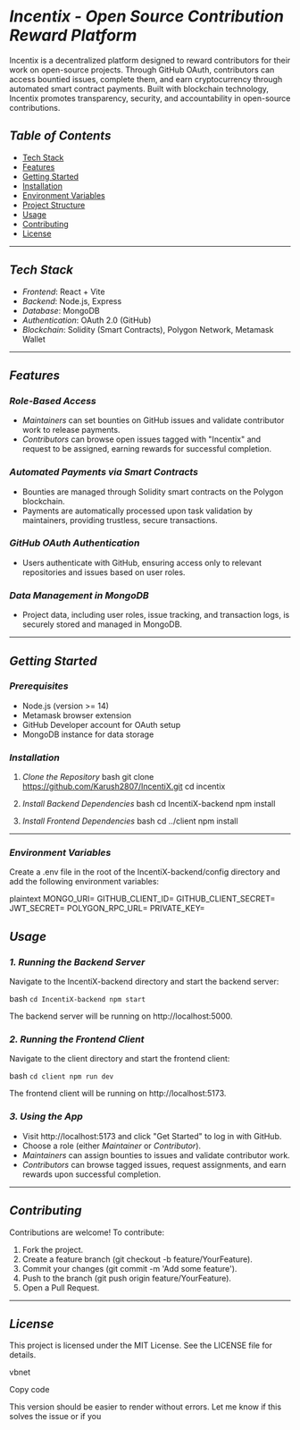 # *Incentix - Open Source Contribution Reward Platform*

Incentix is a decentralized platform designed to reward contributors for their work on open-source projects. Through GitHub OAuth, contributors can access bountied issues, complete them, and earn cryptocurrency through automated smart contract payments. Built with blockchain technology, Incentix promotes transparency, security, and accountability in open-source contributions.

## *Table of Contents*
- [Tech Stack](#tech-stack)
- [Features](#features)
- [Getting Started](#getting-started)
- [Installation](#installation)
- [Environment Variables](#environment-variables)
- [Project Structure](#project-structure)
- [Usage](#usage)
- [Contributing](#contributing)
- [License](#license)

---

## *Tech Stack*
- *Frontend*: React + Vite
- *Backend*: Node.js, Express
- *Database*: MongoDB
- *Authentication*: OAuth 2.0 (GitHub)
- *Blockchain*: Solidity (Smart Contracts), Polygon Network, Metamask Wallet

---

## *Features*

### *Role-Based Access*
- *Maintainers* can set bounties on GitHub issues and validate contributor work to release payments.
- *Contributors* can browse open issues tagged with "Incentix" and request to be assigned, earning rewards for successful completion.

### *Automated Payments via Smart Contracts*
- Bounties are managed through Solidity smart contracts on the Polygon blockchain.
- Payments are automatically processed upon task validation by maintainers, providing trustless, secure transactions.

### *GitHub OAuth Authentication*
- Users authenticate with GitHub, ensuring access only to relevant repositories and issues based on user roles.

### *Data Management in MongoDB*
- Project data, including user roles, issue tracking, and transaction logs, is securely stored and managed in MongoDB.

---

## *Getting Started*

### *Prerequisites*
- Node.js (version >= 14)
- Metamask browser extension
- GitHub Developer account for OAuth setup
- MongoDB instance for data storage

### *Installation*

1. *Clone the Repository*
    bash
    git clone https://github.com/Karush2807/IncentiX.git
    cd incentix
    

2. *Install Backend Dependencies*
    bash
    cd IncentiX-backend
    npm install
    

3. *Install Frontend Dependencies*
    bash
    cd ../client
    npm install
    

---

### *Environment Variables*

Create a .env file in the root of the IncentiX-backend/config directory and add the following environment variables:

plaintext
MONGO_URI=<your-mongodb-connection-string>
GITHUB_CLIENT_ID=<your-github-client-id>
GITHUB_CLIENT_SECRET=<your-github-client-secret>
JWT_SECRET=<your-jwt-secret>
POLYGON_RPC_URL=<polygon-node-url>
PRIVATE_KEY=<private-key-for-deployment>


## *Usage*

### *1. Running the Backend Server*

Navigate to the IncentiX-backend directory and start the backend server:

bash
`cd IncentiX-backend
npm start` 

The backend server will be running on http://localhost:5000.

### *2. Running the Frontend Client*

Navigate to the client directory and start the frontend client:

bash
`cd client
npm run dev` 

The frontend client will be running on http://localhost:5173.

### *3. Using the App*

-   Visit http://localhost:5173 and click "Get Started" to log in with GitHub.
-   Choose a role (either *Maintainer* or *Contributor*).
-   *Maintainers* can assign bounties to issues and validate contributor work.
-   *Contributors* can browse tagged issues, request assignments, and earn rewards upon successful completion.

----------

## *Contributing*

Contributions are welcome! To contribute:

1.  Fork the project.
2.  Create a feature branch (git checkout -b feature/YourFeature).
3.  Commit your changes (git commit -m 'Add some feature').
4.  Push to the branch (git push origin feature/YourFeature).
5.  Open a Pull Request.

----------

## *License*

This project is licensed under the MIT License. See the LICENSE file for details.

vbnet

Copy code

 This version should be easier to render without errors. Let me know if this solves the issue or if you
